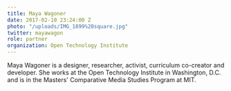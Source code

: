 ```yaml
---
title: Maya Wagoner
date: 2017-02-10 23:24:00 Z
photo: "/uploads/IMG_1899%20square.jpg"
twitter: mayawagon
role: partner
organization: Open Technology Institute
---
```


Maya Wagoner is a designer, researcher, activist, curriculum co-creator and developer. She works at the Open Technology Institute in Washington, D.C. and is in the Masters' Comparative Media Studies Program at MIT.